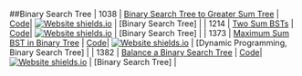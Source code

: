 ##Binary Search Tree
| 1038 | [Binary Search Tree to Greater Sum Tree](https:///leetCode.com/problems/binary-search-tree-to-greater-sum-tree) | [Code](https://github.com/SunilGudivada/Data-Structures-and-Algorithms/blob/master/src/com/platform/leetCode/problems/_1038_BinarySearchTreetoGreaterSumTree.java)| [![Website shields.io](https://img.shields.io/badge/Medium-yellow.svg)](https://sunilgudivada.github.io/Data-Structures-and-Algorithms/) | [Binary Search Tree] | 
| 1214 | [Two Sum BSTs](https:///leetCode.com/problems/two-sum-bsts) | [Code](https://github.com/SunilGudivada/Data-Structures-and-Algorithms/blob/master/src/com/platform/leetCode/problems/_1214_TwoSumBSTs.java)| [![Website shields.io](https://img.shields.io/badge/Medium-yellow.svg)](https://sunilgudivada.github.io/Data-Structures-and-Algorithms/) | [Binary Search Tree] | 
| 1373 | [Maximum Sum BST in Binary Tree](https:///leetCode.com/problems/maximum-sum-bst-in-binary-tree) | [Code](https://github.com/SunilGudivada/Data-Structures-and-Algorithms/blob/master/src/com/platform/leetCode/problems/_1373_MaximumSumBSTinBinaryTree.java)| [![Website shields.io](https://img.shields.io/badge/Hard-critical.svg)](https://sunilgudivada.github.io/Data-Structures-and-Algorithms/) | [Dynamic Programming, Binary Search Tree] | 
| 1382 | [Balance a Binary Search Tree](https:///leetCode.com/problems/balance-a-binary-search-tree) | [Code](https://github.com/SunilGudivada/Data-Structures-and-Algorithms/blob/master/src/com/platform/leetCode/problems/_1382_BalanceaBinarySearchTree.java)| [![Website shields.io](https://img.shields.io/badge/Medium-yellow.svg)](https://sunilgudivada.github.io/Data-Structures-and-Algorithms/) | [Binary Search Tree] | 
